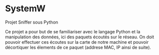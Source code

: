 # SystemW
Projet Sniffer sous Python

Ce projet a pour but de se familiariser avec le langage Python et la manipulation des données, ici des paquets écoutés sur le réseau.
On doit pouvoir effectuer ces écoutes sur la carte de notre machine et pouvoir décortiquer les élements de ce paquet (addrese MAC, IP ainsi de suite).

